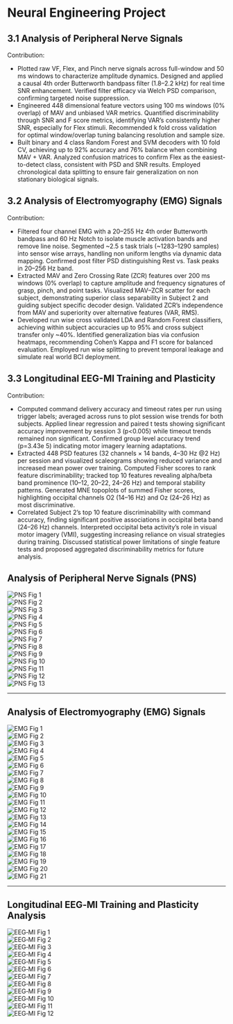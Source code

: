 # Neural Engineering Project

## 3.1 Analysis of Peripheral Nerve Signals
Contribution: 
-	Plotted raw VF, Flex, and Pinch nerve signals across full-window and 50 ms windows to characterize amplitude dynamics. Designed and applied a causal 4th order Butterworth bandpass filter (1.8–2.2 kHz) for real time SNR enhancement. Verified filter efficacy via Welch PSD comparison, confirming targeted noise suppression. 
-	Engineered 448 dimensional feature vectors using 100 ms windows (0% overlap) of MAV and unbiased VAR metrics. Quantified discriminability through SNR and F score metrics, identifying VAR’s consistently higher SNR, especially for Flex stimuli. Recommended k fold cross validation for optimal window/overlap tuning balancing resolution and sample size. 
- Built binary and 4 class Random Forest and SVM decoders with 10 fold CV, achieving up to 92% accuracy and 76% balance when combining MAV + VAR. Analyzed confusion matrices to confirm Flex as the easiest-to-detect class, consistent with PSD and SNR results. Employed chronological data splitting to ensure fair generalization on non stationary biological signals. 
 
## 3.2 Analysis of Electromyography (EMG) Signals
Contribution: 
- Filtered four channel EMG with a 20–255 Hz 4th order Butterworth bandpass and 60 Hz Notch to isolate muscle activation bands and remove line noise. Segmented ~2.5 s task trials (~1283–1290 samples) into sensor wise arrays, handling non uniform lengths via dynamic data mapping.
Confirmed post filter PSD distinguishing Rest vs. Task peaks in 20–256 Hz band. 
-	Extracted MAV and Zero Crossing Rate (ZCR) features over 200 ms windows (0% overlap) to capture amplitude and frequency signatures of grasp, pinch, and point tasks. Visualized MAV–ZCR scatter for each subject, demonstrating superior class separability in Subject 2 and guiding subject specific decoder design. Validated ZCR’s independence from MAV and superiority over alternative features (VAR, RMS). 
-	Developed run wise cross validated LDA and Random Forest classifiers, achieving within subject accuracies up to 95% and cross subject transfer only ~40%. Identified generalization bias via confusion heatmaps, recommending Cohen’s Kappa and F1 score for balanced evaluation. Employed run wise splitting to prevent temporal leakage and simulate real world BCI deployment.
 
## 3.3 Longitudinal EEG-MI Training and Plasticity
Contribution: 
-	Computed command delivery accuracy and timeout rates per run using trigger labels; averaged across runs to plot session wise trends for both subjects. Applied linear regression and paired t tests showing significant accuracy improvement by session 3 (p<0.005) while timeout trends remained non significant. Confirmed group level accuracy trend (p=3.43e 5) indicating motor imagery learning adaptations. 
-	Extracted 448 PSD features (32 channels × 14 bands, 4–30 Hz @2 Hz) per session and visualized scaleograms showing reduced variance and increased mean power over training. Computed Fisher scores to rank feature discriminability; tracked top 10 features revealing alpha/beta band prominence (10–12, 20–22, 24–26 Hz) and temporal stability patterns. Generated MNE topoplots of summed Fisher scores, highlighting occipital channels O2 (14–16 Hz) and Oz (24–26 Hz) as most discriminative. 
-	Correlated Subject 2’s top 10 feature discriminability with command accuracy, finding significant positive associations in occipital beta band (24–26 Hz) channels. Interpreted occipital beta activity’s role in visual motor imagery (VMI), suggesting increasing reliance on visual strategies during training. Discussed statistical power limitations of single feature tests and proposed aggregated discriminability metrics for future analysis. 

## Analysis of Peripheral Nerve Signals (PNS)

<!-- Result_Figures_1: Figures (1).jpg – Figures (13).jpg -->
![PNS Fig 1](Result_Figures_1/Figures%20(1).jpg)  
![PNS Fig 2](Result_Figures_1/Figures%20(2).jpg)  
![PNS Fig 3](Result_Figures_1/Figures%20(3).jpg)  
![PNS Fig 4](Result_Figures_1/Figures%20(4).jpg)  
![PNS Fig 5](Result_Figures_1/Figures%20(5).jpg)  
![PNS Fig 6](Result_Figures_1/Figures%20(6).jpg)  
![PNS Fig 7](Result_Figures_1/Figures%20(7).jpg)  
![PNS Fig 8](Result_Figures_1/Figures%20(8).jpg)  
![PNS Fig 9](Result_Figures_1/Figures%20(9).jpg)  
![PNS Fig 10](Result_Figures_1/Figures%20(10).jpg)  
![PNS Fig 11](Result_Figures_1/Figures%20(11).jpg)  
![PNS Fig 12](Result_Figures_1/Figures%20(12).jpg)  
![PNS Fig 13](Result_Figures_1/Figures%20(13).jpg)  

---

## Analysis of Electromyography (EMG) Signals

<!-- Result_Figures_2: Figures (1).png – Figures (21).png -->
![EMG Fig 1](Result_Figures_2/Figures%20(1).png)  
![EMG Fig 2](Result_Figures_2/Figures%20(2).png)  
![EMG Fig 3](Result_Figures_2/Figures%20(3).png)  
![EMG Fig 4](Result_Figures_2/Figures%20(4).png)  
![EMG Fig 5](Result_Figures_2/Figures%20(5).png)  
![EMG Fig 6](Result_Figures_2/Figures%20(6).png)  
![EMG Fig 7](Result_Figures_2/Figures%20(7).png)  
![EMG Fig 8](Result_Figures_2/Figures%20(8).png)  
![EMG Fig 9](Result_Figures_2/Figures%20(9).png)  
![EMG Fig 10](Result_Figures_2/Figures%20(10).png)  
![EMG Fig 11](Result_Figures_2/Figures%20(11).png)  
![EMG Fig 12](Result_Figures_2/Figures%20(12).png)  
![EMG Fig 13](Result_Figures_2/Figures%20(13).png)  
![EMG Fig 14](Result_Figures_2/Figures%20(14).png)  
![EMG Fig 15](Result_Figures_2/Figures%20(15).png)  
![EMG Fig 16](Result_Figures_2/Figures%20(16).png)  
![EMG Fig 17](Result_Figures_2/Figures%20(17).png)  
![EMG Fig 18](Result_Figures_2/Figures%20(18).png)  
![EMG Fig 19](Result_Figures_2/Figures%20(19).png)  
![EMG Fig 20](Result_Figures_2/Figures%20(20).png)  
![EMG Fig 21](Result_Figures_2/Figures%20(21).png)  

---

## Longitudinal EEG‑MI Training and Plasticity Analysis

<!-- Result_Figures_3: Figures (1).JPG – Figures (12).JPG -->
![EEG‑MI Fig 1](Result_Figures_3/Figures%20(1).JPG)  
![EEG‑MI Fig 2](Result_Figures_3/Figures%20(2).JPG)  
![EEG‑MI Fig 3](Result_Figures_3/Figures%20(3).JPG)  
![EEG‑MI Fig 4](Result_Figures_3/Figures%20(4).JPG)  
![EEG‑MI Fig 5](Result_Figures_3/Figures%20(5).JPG)  
![EEG‑MI Fig 6](Result_Figures_3/Figures%20(6).JPG)  
![EEG‑MI Fig 7](Result_Figures_3/Figures%20(7).JPG)  
![EEG‑MI Fig 8](Result_Figures_3/Figures%20(8).JPG)  
![EEG‑MI Fig 9](Result_Figures_3/Figures%20(9).JPG)  
![EEG‑MI Fig 10](Result_Figures_3/Figures%20(10).JPG)  
![EEG‑MI Fig 11](Result_Figures_3/Figures%20(11).JPG)  
![EEG‑MI Fig 12](Result_Figures_3/Figures%20(12).JPG)  
